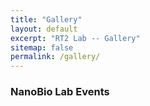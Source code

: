 ```yaml
---
title: "Gallery"
layout: default
excerpt: "RT2 Lab -- Gallery"
sitemap: false
permalink: /gallery/
---
```


### NanoBio Lab Events

